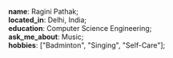 **name**: Ragini Pathak;    
**located_in**: Delhi, India;  
**education**: Computer Science Engineering;  
**ask_me_about**: Music;  
**hobbies**: ["Badminton", "Singing", "Self-Care"];  

